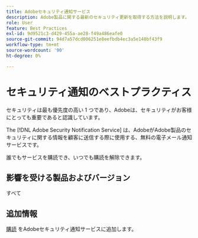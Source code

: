 ```yaml
---
title: Adobeセキュリティ通知サービス
description: Adobe製品に関する最新のセキュリティ更新を取得する方法を説明します。
role: User
feature: Best Practices
exl-id: 9d9521c3-d429-455a-ae28-f49a486eafe0
source-git-commit: 94d7a57dcd006251e8eefbdb4ec3a5e140bf43f9
workflow-type: tm+mt
source-wordcount: '90'
ht-degree: 0%

---
```


# セキュリティ通知のベストプラクティス

セキュリティは最も優先度の高い 1 つであり、Adobeは、セキュリティがお客様にとっても重要であると認識しています。

The [!DNL Adobe Security Notification Service] は、AdobeがAdobe製品のセキュリティに関する情報を顧客に送信する際に使用する、無料の電子メール通知サービスです。

誰でもサービスを購読でき、いつでも購読を解除できます。

## 影響を受ける製品およびバージョン

すべて

## 追加情報

[購読](https://www.adobe.com/subscription/adbeSecurityNotifications.html) をAdobeセキュリティ通知サービスに追加します。
